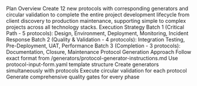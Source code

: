 Plan Overview
Create 12 new protocols with corresponding generators and circular validation to complete the entire project development lifecycle from client discovery to production maintenance, supporting simple to complex projects across all technology stacks.
Execution Strategy
Batch 1 (Critical Path - 5 protocols): Design, Environment, Deployment, Monitoring, Incident Response
Batch 2 (Quality & Validation - 4 protocols): Integration Testing, Pre-Deployment, UAT, Performance
Batch 3 (Completion - 3 protocols): Documentation, Closure, Maintenance
Protocol Generation Approach
Follow exact format from /generators/protocol-generator-instructions.md
Use protocol-input-form.yaml template structure
Create generators simultaneously with protocols
Execute circular validation for each protocol
Generate comprehensive quality gates for every phase